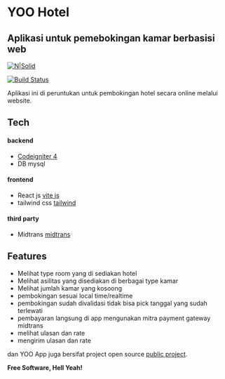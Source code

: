 # YOO Hotel
## Aplikasi untuk pemebokingan kamar berbasisi web

[![N|Solid](https://cldup.com/dTxpPi9lDf.thumb.png)](https://nodesource.com/products/nsolid)

[![Build Status](https://travis-ci.org/joemccann/dillinger.svg?branch=master)](https://travis-ci.org/joemccann/dillinger)

Aplikasi ini di peruntukan untuk pembokingan hotel secara online melalui website.

## Tech
#### backend
- [Codeigniter 4] 
- DB mysql  
#### frontend
- React js [vite js]
- tailwind css [tailwind]
#### third party
- Midtrans [midtrans]

 
## Features

- Melihat type room yang di sediakan hotel
- Melihat asilitas yang disediakan di berbagai type kamar
- Melihat jumlah kamar yang kosoong
- pembokingan sesuai local time/realtime
- pembokingan sudah divalidasi tidak bisa pick tanggal yang sudah terlewati
- pembayaran langsung di app mengunakan mitra payment gateway midtrans
- melihat ulasan dan rate
- mengirim ulasan dan rate

dan YOO App juga bersifat project open source [public project].




**Free Software, Hell Yeah!**

[//]: # (These are reference links used in the body of this note and get stripped out when the markdown processor does its job. There is no need to format nicely because it shouldn't be seen. Thanks SO - http://stackoverflow.com/questions/4823468/store-comments-in-markdown-syntax)

  
   [Codeigniter 4]: <https://www.codeigniter.com/user_guide/intro/index.html>
   [vite js]: <https://vitejs.dev/>
   [public project]: <https://github.com/juanPWT/booking-hotel-e-com>
   [tailwind]: <https://tailwindcss.com/>
   [midtrans]: <https://midtrans.com/>
  


